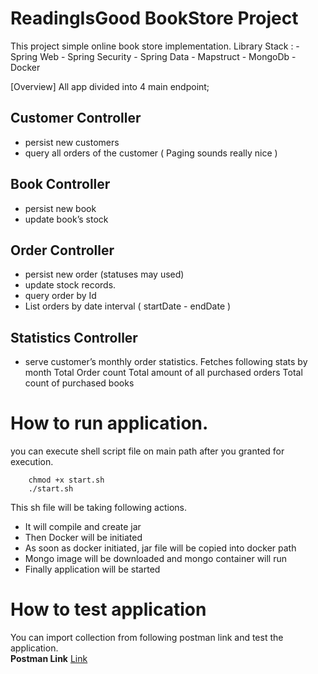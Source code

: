 # ReadingIsGood BookStore Project 

This project simple online book store implementation. 
Library Stack : 
    - Spring Web 
    - Spring Security 
    - Spring Data 
    - Mapstruct
    - MongoDb
    - Docker 

[Overview]
All app divided into 4 main endpoint;
 
  
## Customer Controller ##
*  persist new customers
*  query all orders of the customer ( Paging sounds really nice )
## Book Controller ##
*  persist new book
*  update book’s stock
## Order Controller ##
*  persist new order (statuses may used)
*  update stock records.
*  query order by Id
*  List orders by date interval ( startDate - endDate )

## Statistics Controller ##
* serve customer’s monthly order statistics. Fetches following stats by month 
     Total Order count
     Total amount of all purchased orders
     Total count of purchased books

# How to run application. 
you can execute shell script file on main path after you granted for execution. 
```
    chmod +x start.sh
    ./start.sh  
```
This sh file will be taking following actions.
- It will compile and create jar 
- Then Docker will be initiated 
- As soon as docker initiated, jar file will be copied into docker path 
- Mongo image will be downloaded and mongo container will run
- Finally application will be started 

# How to test application
You can import collection from following postman link and test the application.  
**Postman Link** [Link](https://www.getpostman.com/collections/1bf5796287b471a2a30b)
